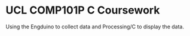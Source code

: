 # UCL COMP101P C Coursework

Using the Engduino to collect data and Processing/C to display the data.